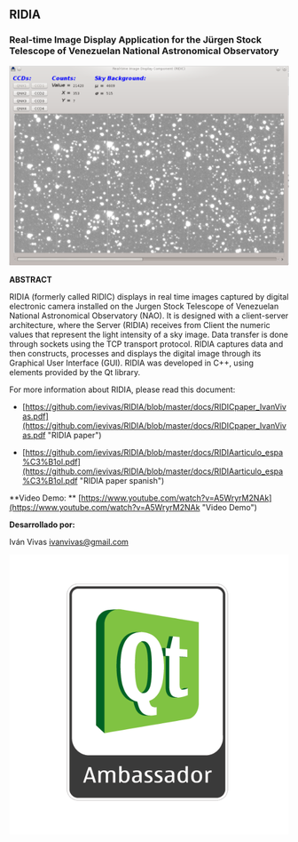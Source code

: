 ## RIDIA ##

### Real-time Image Display Application for the Jürgen Stock Telescope of Venezuelan National Astronomical Observatory ###

![RIDIA GUI](https://github.com/ievivas/RIDIA/blob/master/docs/snapshot1.png?raw=true)


**ABSTRACT**

RIDIA (formerly called RIDIC) displays in real time images captured by digital electronic camera installed on the Jurgen Stock Telescope of Venezuelan National Astronomical Observatory (NAO). It is designed with a client-server architecture, where the Server (RIDIA) receives from Client the numeric values that represent the light intensity of a sky image. Data transfer is done through sockets using the TCP transport protocol. RIDIA captures data and then constructs, processes and displays the digital image through its Graphical User Interface (GUI). RIDIA was developed in C++, using elements provided by the Qt library.

For more information about RIDIA, please read this document:

- [https://github.com/ievivas/RIDIA/blob/master/docs/RIDICpaper_IvanVivas.pdf](https://github.com/ievivas/RIDIA/blob/master/docs/RIDICpaper_IvanVivas.pdf "RIDIA paper")

- [https://github.com/ievivas/RIDIA/blob/master/docs/RIDIAarticulo_espa%C3%B1ol.pdf](https://github.com/ievivas/RIDIA/blob/master/docs/RIDIAarticulo_espa%C3%B1ol.pdf "RIDIA paper spanish")

**Video Demo: **
[https://www.youtube.com/watch?v=A5WryrM2NAk](https://www.youtube.com/watch?v=A5WryrM2NAk "Video Demo")



**Desarrollado por:**

Iván Vivas
ivanvivas@gmail.com

![Qt Ambassador](https://github.com/ievivas/RIDIA/blob/master/docs/qt_ambassador_logo.png?raw=true)
